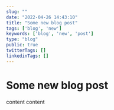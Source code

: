 ```yaml
---
slug: ""
date: "2022-04-26 14:43:10"
title: "Some new blog post"
tags: ['blog', 'new']
keywords: ['blog', 'new', 'post']
type: "blog"
public: true
twitterTags: []
linkedinTags: []
---
```


# Some new blog post

content content

